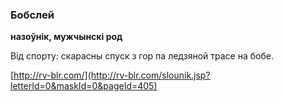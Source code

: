 ### Бобслей
**назоўнік, мужчынскі род**

Від спорту: скарасны спуск з гор па ледзяной трасе на бобе.

<a rel="author">[http://rv-blr.com/](http://rv-blr.com/slounik.jsp?letterId=0&maskId=0&pageId=405)</a>
